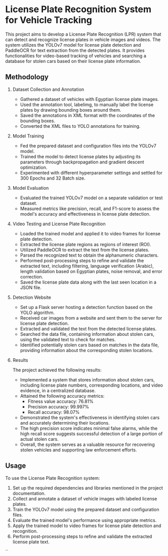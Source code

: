 # License Plate Recognition System for Vehicle Tracking

This project aims to develop a License Plate Recognition (LPR) system that can detect and recognize license plates in vehicle images and videos. The system utilizes the YOLOv7 model for license plate detection and PaddleOCR for text extraction from the detected plates. It provides functionalities for video-based tracking of vehicles and searching a database for stolen cars based on their license plate information.

## Methodology

1. Dataset Collection and Annotation

   - Gathered a dataset of vehicles with Egyptian license plate images.
   - Used the annotation tool, labelimg, to manually label the license plates by drawing bounding boxes around them.
   - Saved the annotations in XML format with the coordinates of the bounding boxes.
   - Converted the XML files to YOLO annotations for training.

2. Model Training

   - Fed the prepared dataset and configuration files into the YOLOv7 model.
   - Trained the model to detect license plates by adjusting its parameters through backpropagation and gradient descent optimization.
   - Experimented with different hyperparameter settings and settled for 300 Epochs and 32 Batch size.

3. Model Evaluation

   - Evaluated the trained YOLOv7 model on a separate validation or test dataset.
   - Measured metrics like precision, recall, and F1-score to assess the model's accuracy and effectiveness in license plate detection.

4. Video Testing and License Plate Recognition

   - Loaded the trained model and applied it to video frames for license plate detection.
   - Extracted the license plate regions as regions of interest (ROI).
   - Utilized PaddleOCR to extract the text from the license plates.
   - Parsed the recognized text to obtain the alphanumeric characters.
   - Performed post-processing steps to refine and validate the extracted text, including filtering, language verification (Arabic), length validation based on Egyptian plates, noise removal, and error correction.
   - Saved the license plate data along with the last seen location in a JSON file.

5. Detection Website

   - Set up a Flask server hosting a detection function based on the YOLO algorithm.
   - Received car images from a website and sent them to the server for license plate detection.
   - Extracted and validated the text from the detected license plates.
   - Searched the data file, containing information about stolen cars, using the validated text to check for matches.
   - Identified potentially stolen cars based on matches in the data file, providing information about the corresponding stolen locations.

6. Results

   The project achieved the following results:

   - Implemented a system that stores information about stolen cars, including license plate numbers, corresponding locations, and video evidence, in a centralized database.
   - Attained the following accuracy metrics:
     - Fitness value accuracy: 76.81%
     - Precision accuracy: 99.997%
     - Recall accuracy: 98.07%
   - Demonstrated the system's effectiveness in identifying stolen cars and accurately determining their locations.
   - The high precision score indicates minimal false alarms, while the high recall score suggests successful detection of a large portion of actual stolen cars.
   - Overall, the system serves as a valuable resource for recovering stolen vehicles and supporting law enforcement efforts.

## Usage

To use the License Plate Recognition system:

1. Set up the required dependencies and libraries mentioned in the project documentation.
2. Collect and annotate a dataset of vehicle images with labeled license plates.
3. Train the YOLOv7 model using the prepared dataset and configuration files.
4. Evaluate the trained model's performance using appropriate metrics.
5. Apply the trained model to video frames for license plate detection and recognition.
6. Perform post-processing steps to refine and validate the extracted license plate text.

``
